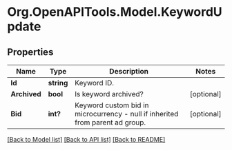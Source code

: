 # Org.OpenAPITools.Model.KeywordUpdate

## Properties

Name | Type | Description | Notes
------------ | ------------- | ------------- | -------------
**Id** | **string** | Keyword ID. | 
**Archived** | **bool** | Is keyword archived? | [optional] 
**Bid** | **int?** | Keyword custom bid in microcurrency - null if inherited from parent ad group. | [optional] 

[[Back to Model list]](../README.md#documentation-for-models) [[Back to API list]](../README.md#documentation-for-api-endpoints) [[Back to README]](../README.md)

